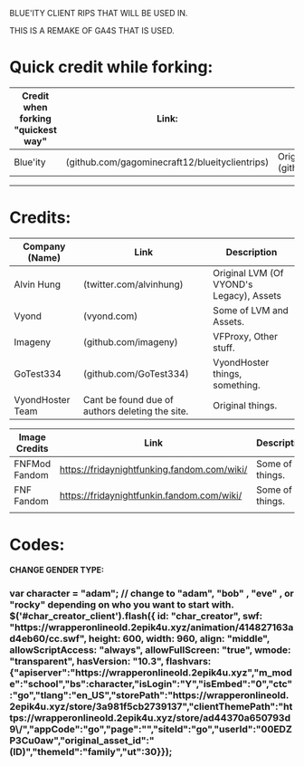 BLUE'ITY CLIENT RIPS THAT WILL BE USED IN.

THIS IS A REMAKE OF GA4S THAT IS USED.


# Quick credit while forking:

| Credit when forking "quickest way" | Link:                       | Description:  |
| ---------------------------------- | --------------------------- | ------------- |
| Blue'ity                           | (github.com/gagominecraft12/blueityclientrips)  | Original Project at (github.com/gagominecraft12/blueityclientrips

-----------------------------------

# Credits:

| Company (Name)     | Link               | Description |
| ------------------ | ------------------ | ----------- |
| Alvin Hung              | (twitter.com/alvinhung)     | Original LVM (Of VYOND's Legacy), Assets     |
| Vyond                   | (vyond.com)                 | Some of LVM and Assets.  |
| Imageny                 | (github.com/imageny)        | VFProxy, Other stuff.    |
| GoTest334               | (github.com/GoTest334)      | VyondHoster things, something. |
| VyondHoster Team   | Cant be found due of authors deleting the site. | Original things. |

| Image Credits  | Link | Description |
| -------------- | ---- | ----------- |
| FNFMod Fandom  | https://fridaynightfunking.fandom.com/wiki/ | Some of things. |
| FNF Fandom  | https://fridaynightfunkin.fandom.com/wiki/ | Some of things. |
||||||||||||||||||||||||||||||||||||||||||||||||||||||||||||||||||||||||||||||||||||

<!-- 
Reference:

| Name               | Contribution                     |
| ------------------ | -------------------------------- |
| Vyond              | Creators of the themes we love   |
| http-party         | Creators of http-server          |
| Stephan Brenner    | Creator of SilentCMD             |
| vocatus            | Some of TronScript's batch code  |
| ss64.com           | Incredible CMD info resource     |
| robvanderwoude.com | Also amazing CMD info resource   |
| darktohka          | Creator of FlashPatch            |
-->

# Codes:

<strong>CHANGE GENDER TYPE:</strong>

<h3>var character = "adam"; // change to "adam", "bob" , "eve" , or "rocky" depending on who you want to start with.
$('#char_creator_client').flash({
   id: "char_creator",
   swf: "https://wrapperonlineold.2epik4u.xyz/animation/414827163ad4eb60/cc.swf",
   height: 600,
   width: 960,
   align: "middle",
   allowScriptAccess: "always",
   allowFullScreen: "true",
   wmode: "transparent",
   hasVersion: "10.3",
   flashvars: {"apiserver":"https://wrapperonlineold.2epik4u.xyz","m_mode":"school","bs":character,"isLogin":"Y","isEmbed":"0","ctc":"go","tlang":"en_US","storePath":"https://wrapperonlineold.2epik4u.xyz/store/3a981f5cb2739137<store>","clientThemePath":"https://wrapperonlineold.2epik4u.xyz/store/ad44370a650793d9\/<client_theme>","appCode":"go","page":"","siteId":"go","userId":"00EDZP3Cu0aw","original_asset_id":"(ID)","themeId":"family","ut":30}});</h3>